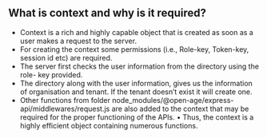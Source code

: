## What is context and why is it required?
	
- Context is a rich and highly capable object that is created as soon as a user makes a request to the server.
- For creating the context some permissions (i.e., Role-key, Token-key, session id etc) are required.
- The server first checks the user information from the directory using the role- key provided.
- The directory along with the user information, gives us the information of organisation and tenant. If the tenant doesn’t exist it will create one.
- Other functions from folder node_modules/@open-age/express-api/middlewares/request.js are also added to the context that may be required for the proper functioning of the APIs.
•	Thus, the context is a highly efficient object containing numerous functions.


